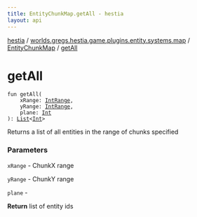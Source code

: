 ```yaml
---
title: EntityChunkMap.getAll - hestia
layout: api
---
```


<div class='api-docs-breadcrumbs'><a href="../../index.html">hestia</a> / <a href="../index.html">worlds.gregs.hestia.game.plugins.entity.systems.map</a> / <a href="index.html">EntityChunkMap</a> / <a href="./get-all.html">getAll</a></div>

# getAll

<div class="signature"><code><span class="keyword">fun </span><span class="identifier">getAll</span><span class="symbol">(</span><br/>&nbsp;&nbsp;&nbsp;&nbsp;<span class="parameterName" id="worlds.gregs.hestia.game.plugins.entity.systems.map.EntityChunkMap$getAll(kotlin.ranges.IntRange, kotlin.ranges.IntRange, kotlin.Int)/xRange">xRange</span><span class="symbol">:</span>&nbsp;<a href="https://kotlinlang.org/api/latest/jvm/stdlib/kotlin.ranges/-int-range/index.html"><span class="identifier">IntRange</span></a><span class="symbol">, </span><br/>&nbsp;&nbsp;&nbsp;&nbsp;<span class="parameterName" id="worlds.gregs.hestia.game.plugins.entity.systems.map.EntityChunkMap$getAll(kotlin.ranges.IntRange, kotlin.ranges.IntRange, kotlin.Int)/yRange">yRange</span><span class="symbol">:</span>&nbsp;<a href="https://kotlinlang.org/api/latest/jvm/stdlib/kotlin.ranges/-int-range/index.html"><span class="identifier">IntRange</span></a><span class="symbol">, </span><br/>&nbsp;&nbsp;&nbsp;&nbsp;<span class="parameterName" id="worlds.gregs.hestia.game.plugins.entity.systems.map.EntityChunkMap$getAll(kotlin.ranges.IntRange, kotlin.ranges.IntRange, kotlin.Int)/plane">plane</span><span class="symbol">:</span>&nbsp;<a href="https://kotlinlang.org/api/latest/jvm/stdlib/kotlin/-int/index.html"><span class="identifier">Int</span></a><br/><span class="symbol">)</span><span class="symbol">: </span><a href="https://kotlinlang.org/api/latest/jvm/stdlib/kotlin.collections/-list/index.html"><span class="identifier">List</span></a><span class="symbol">&lt;</span><a href="https://kotlinlang.org/api/latest/jvm/stdlib/kotlin/-int/index.html"><span class="identifier">Int</span></a><span class="symbol">&gt;</span></code></div>

Returns a list of all entities in the range of chunks specified

### Parameters

<code>xRange</code> - ChunkX range

<code>yRange</code> - ChunkY range

<code>plane</code> -

**Return**
list of entity ids

